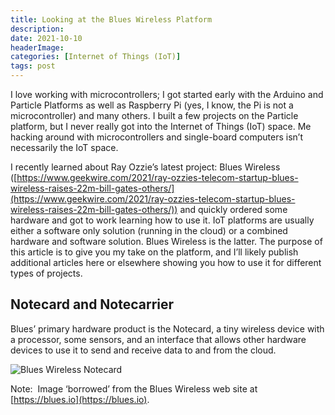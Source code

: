 ```yaml
---
title: Looking at the Blues Wireless Platform
description: 
date: 2021-10-10
headerImage: 
categories: [Internet of Things (IoT)]
tags: post
---
```


I love working with microcontrollers; I got started early with the Arduino and Particle Platforms as well as Raspberry Pi (yes, I know, the Pi is not a microcontroller) and many others. I built a few projects on the Particle platform, but I never really got into the Internet of Things (IoT) space. Me hacking around with microcontrollers and single-board computers isn’t necessarily the IoT space.

I recently learned about Ray Ozzie’s latest project: Blues Wireless ([https://www.geekwire.com/2021/ray-ozzies-telecom-startup-blues-wireless-raises-22m-bill-gates-others/](https://www.geekwire.com/2021/ray-ozzies-telecom-startup-blues-wireless-raises-22m-bill-gates-others/)) and quickly ordered some hardware and got to work learning how to use it. IoT platforms are usually either a software only solution (running in the cloud) or a combined hardware and software solution. Blues Wireless is the latter. The purpose of this article is to give you my take on the platform, and I’ll likely publish additional articles here or elsewhere showing you how to use it for different types of projects.

Notecard and Notecarrier
------------------------

Blues’ primary hardware product is the Notecard, a tiny wireless device with a processor, some sensors, and an interface that allows other hardware devices to use it to send and receive data to and from the cloud.

![Blues Wireless Notecard](/images/stories/2021/blues-wireless-notecard.png)

Note:  Image ‘borrowed’ from the Blues Wireless web site at [https://blues.io](https://blues.io).